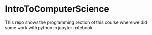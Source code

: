 # IntroToComputerScience
This repo shows the programming section of this course where we did some work with python in jupyter notebook.
